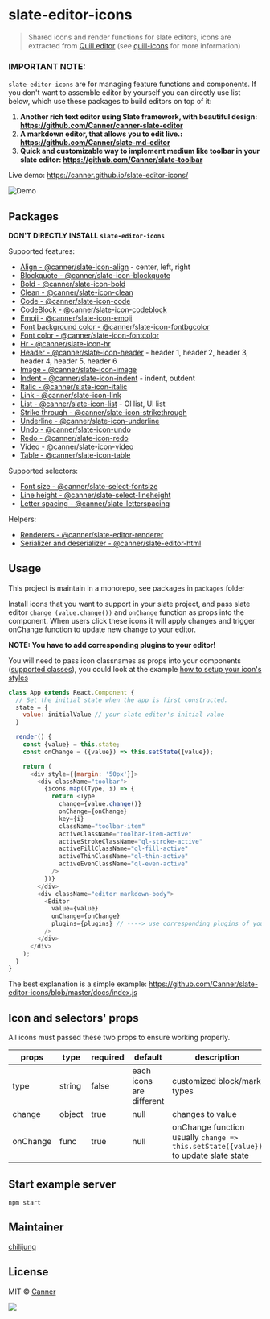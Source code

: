 # slate-editor-icons

> Shared icons and render functions for slate editors, icons are extracted from [Quill editor](https://quilljs.com/) (see [quill-icons](https://github.com/Canner/quill-icons) for more information)

### IMPORTANT NOTE:
`slate-editor-icons` are for managing feature functions and components. If you don't want to assemble editor by yourself you can directly use list below, which use these packages to build editors on top of it:

1. **Another rich text editor using Slate framework, with beautiful design:  https://github.com/Canner/canner-slate-editor**
3. **A markdown editor, that allows you to edit live.: https://github.com/Canner/slate-md-editor**
2. **Quick and customizable way to implement medium like toolbar in your slate editor: https://github.com/Canner/slate-toolbar**

Live demo: https://canner.github.io/slate-editor-icons/

![Demo](https://raw.githubusercontent.com/Canner/slate-editor-icons/master/docs/demo.png)


## Packages

**DON'T DIRECTLY INSTALL `slate-editor-icons`**

Supported features:

- [Align - @canner/slate-icon-align](./packages/slate-icon-align) - center, left, right
- [Blockquote - @canner/slate-icon-blockquote](./packages/slate-icon-blockquote)
- [Bold - @canner/slate-icon-bold](./packages/slate-icon-bold)
- [Clean - @canner/slate-icon-clean](./packages/slate-icon-clean)
- [Code - @canner/slate-icon-code](./packages/slate-icon-code)
- [CodeBlock - @canner/slate-icon-codeblock](./packages/slate-icon-codeblock)
- [Emoji - @canner/slate-icon-emoji](./packages/slate-icon-emoji)
- [Font background color - @canner/slate-icon-fontbgcolor](./packages/slate-icon-fontbgcolor)
- [Font color - @canner/slate-icon-fontcolor](./packages/slate-icon-fontcolor)
- [Hr - @canner/slate-icon-hr](./packages/slate-icon-hr)
- [Header - @canner/slate-icon-header](./packages/slate-icon-header) - header 1, header 2, header 3, header 4, header 5, header 6
- [Image - @canner/slate-icon-image](./packages/slate-icon-image)
- [Indent - @canner/slate-icon-indent](./packages/slate-icon-indent) - indent, outdent
- [Italic - @canner/slate-icon-italic](./packages/slate-icon-italic)
- [Link - @canner/slate-icon-link](./packages/slate-icon-link)
- [List - @canner/slate-icon-list](./packages/slate-icon-list) - Ol list, Ul list
- [Strike through - @canner/slate-icon-strikethrough](./packages/slate-icon-strikethrough)
- [Underline - @canner/slate-icon-underline](./packages/slate-icon-underline)
- [Undo - @canner/slate-icon-undo](./packages/slate-icon-undo)
- [Redo - @canner/slate-icon-redo](./packages/slate-icon-redo)
- [Video - @canner/slate-icon-video](./packages/slate-icon-video)
- [Table - @canner/slate-icon-table](./packages/slate-icon-table)

Supported selectors:

- [Font size - @canner/slate-select-fontsize](./packages/slate-select-fontsize)
- [Line height - @canner/slate-select-lineheight](./packages/slate-select-lineheight)
- [Letter spacing - @canner/slate-letterspacing](./packages/slate-select-letterspacing)

Helpers:

- [Renderers - @canner/slate-editor-renderer](./packages/slate-editor-renderer)
- [Serializer and deserializer - @canner/slate-editor-html](./packages/slate-editor-html)

## Usage

This project is maintain in a monorepo, see packages in `packages` folder

Install icons that you want to support in your slate project, and pass slate editor `change (value.change())` and `onChange` function as props into the component. When users click these icons it will apply changes and trigger onChange function to update new change to your editor.

**NOTE: You have to add corresponding plugins to your editor!**

You will need to pass icon classnames as props into your components ([supported classes](https://github.com/Canner/quill-icons#props)), you could look at the example [how to setup your icon's styles](https://github.com/Canner/slate-editor-icons/blob/master/docs/style.css) 

```js
class App extends React.Component {
  // Set the initial state when the app is first constructed.
  state = {
    value: initialValue // your slate editor's initial value
  }

  render() {
    const {value} = this.state;
    const onChange = ({value}) => this.setState({value});

    return (
      <div style={{margin: '50px'}}>
        <div className="toolbar">
          {icons.map((Type, i) => {
            return <Type
              change={value.change()}
              onChange={onChange}
              key={i}
              className="toolbar-item"
              activeClassName="toolbar-item-active"
              activeStrokeClassName="ql-stroke-active"
              activeFillClassName="ql-fill-active"
              activeThinClassName="ql-thin-active"
              activeEvenClassName="ql-even-active"
            />
          })}
        </div>
        <div className="editor markdown-body">
          <Editor
            value={value}
            onChange={onChange}
            plugins={plugins} // ----> use corresponding plugins of your selected icons, for example `Bold` icon use `BoldPlugin`
          />
        </div>
      </div>
    );
  }
}
```

The best explanation is a simple example: https://github.com/Canner/slate-editor-icons/blob/master/docs/index.js

## Icon and selectors' props

All icons must passed these two props to ensure working properly.

| **props** | **type** | **required** | **default** | **description**  |
|-----------|----------|--------------|-------------|------------------|
| type     | string   | false        | each icons are different  | customized block/mark types |
| change     | object   | true        | null          | changes to value |
| onChange  | func   | true         | null         | onChange function usually `change => this.setState({value})` to update slate state  |


## Start example server

```
npm start
```

## Maintainer

[chilijung](https://github.com/chilijung)

## License

MIT © [Canner](https://github.com/Canner)


<a href="https://canner.io">
  <img src="https://user-images.githubusercontent.com/26116324/37811196-a437d930-2e93-11e8-97d8-0653ace2a46d.png"/>
</a>
